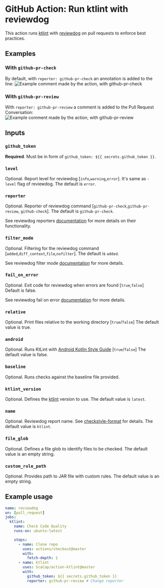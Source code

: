 # GitHub Action: Run ktlint with reviewdog

This action runs [ktlint](https://ktlint.github.io/) with
[reviewdog](https://github.com/reviewdog/reviewdog) on pull requests
to enforce best practices.

## Examples

### With `github-pr-check`

By default, with `reporter: github-pr-check` an annotation is added to
the line:
![Example comment made by the action, with github-pr-check](./github-pr-check.png)

### With `github-pr-review`

With `reporter: github-pr-review` a comment is added to
the Pull Request Conversation:
![Example comment made by the action, with github-pr-review](./github-pr-review.png)

## Inputs

### `github_token`

**Required**. Must be in form of `github_token: ${{ secrets.github_token }}`.

### `level`

Optional. Report level for reviewdog [`info`,`warning`,`error`].
It's same as `-level` flag of reviewdog.
The default is `error`.

### `reporter`

Optional. Reporter of reviewdog command [`github-pr-check`,`github-pr-review`, `github-check`].
The default is `github-pr-check`.

See reviewdog reporters [documentation](https://github.com/reviewdog/reviewdog/tree/master#exit-codes) 
for more details on their functionality.

### `filter_mode`

Optional. Filtering for the reviewdog command [`added`,`diff_context`,`file`,`nofilter`].
The default is `added`.

See reviewdog filter mode [documentation](https://github.com/reviewdog/reviewdog/tree/master#filter-mode) for more details.

### `fail_on_error`

Optional. Exit code for reviewdog when errors are found [`true`,`false`] 
Default is false.

See reviewdog fail on error [documentation](https://github.com/reviewdog/reviewdog/tree/master#exit-codes) for more details.

### `relative`

Optional. Print files relative to the working directory [`true`/`false`]
The default value is true.

### `android`

Optional. Runs KtLint with [Android Kotlin Style Guide](https://android.github.io/kotlin-guides/style.html) [`true`/`false`]
The default value is false.

### `baseline`

Optional. Runs checks against the baseline file provided.

### `ktlint_version`

Optional. Defines the [ktlint](https://ktlint.github.io/) version to use.
The default value is `latest`.

### `name`

Optional. Reviewdog report name. See [checkstyle-format](https://github.com/reviewdog/reviewdog/tree/master#checkstyle-format) for details.
The default value is `ktlint`.

### `file_glob`

Optional. Defines a file glob to identify files to be checked.
The default value is an empty string.

### `custom_rule_path`

Optional. Provides path to JAR file with custom rules. The default value is an empty string.

## Example usage

```yml
name: reviewdog
on: [pull_request]
jobs:
  ktlint:
    name: Check Code Quality
    runs-on: ubuntu-latest

    steps:
      - name: Clone repo
        uses: actions/checkout@master
        with:
          fetch-depth: 1
      - name: ktlint
        uses: ScaCap/action-ktlint@master
        with:
          github_token: ${{ secrets.github_token }}
          reporter: github-pr-review # Change reporter
```
